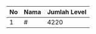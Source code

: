 | No | Nama            | Jumlah Level |
|----|-----------------|--------------|
| 1  | #    |    4220        |

